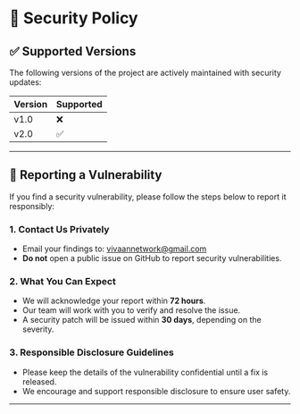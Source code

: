 # 🔐 Security Policy

## ✅ Supported Versions

The following versions of the project are actively maintained with security updates:

| Version | Supported |
| ------- | --------- |
| v1.0    | ❌         |
| v2.0    | ✅         |

---

## 📣 Reporting a Vulnerability

If you find a security vulnerability, please follow the steps below to report it responsibly:

### 1. Contact Us Privately

* Email your findings to: [vivaannetwork@gmail.com](mailto:vivaannetwork@gmail.com)
* **Do not** open a public issue on GitHub to report security vulnerabilities.

### 2. What You Can Expect

* We will acknowledge your report within **72 hours**.
* Our team will work with you to verify and resolve the issue.
* A security patch will be issued within **30 days**, depending on the severity.

### 3. Responsible Disclosure Guidelines

* Please keep the details of the vulnerability confidential until a fix is released.
* We encourage and support responsible disclosure to ensure user safety.

---